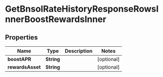 

# GetBnsolRateHistoryResponseRowsInnerBoostRewardsInner


## Properties

| Name | Type | Description | Notes |
|------------ | ------------- | ------------- | -------------|
|**boostAPR** | **String** |  |  [optional] |
|**rewardsAsset** | **String** |  |  [optional] |



